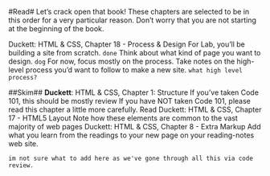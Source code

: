 #Read#
Let’s crack open that book! These chapters are selected to be in this order for a very particular reason. Don’t worry that you are not starting at the beginning of the book.

Duckett: HTML & CSS, Chapter 18 - Process & Design
For Lab, you’ll be building a site from scratch.
`done`
Think about what kind of page you want to design.
`dog`
For now, focus mostly on the process. Take notes on the high-level process you’d want to follow to make a new site.
`what high level process?`

##Skim##
**Duckett**: HTML & CSS, Chapter 1: Structure
If you’ve taken Code 101, this should be mostly review
If you have NOT taken Code 101, please read this chapter a little more carefully.
Read
Duckett: HTML & CSS, Chapter 17 - HTML5 Layout
Note how these elements are common to the vast majority of web pages
Duckett: HTML & CSS, Chapter 8 - Extra Markup
Add what you learn from the readings to your new page on your reading-notes web site.

`im not sure what to add here as we've gone through all this via code review.`